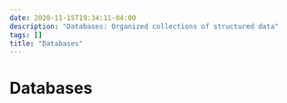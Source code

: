 ```yaml
---
date: 2020-11-15T19:34:11-04:00
description: "Databases: Organized collections of structured data"
tags: []
title: "Databases"
---
```


# Databases
